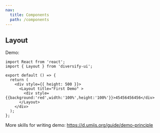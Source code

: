 ```yaml
---
nav:
  title: Components
  path: /components
---
```


## Layout

Demo:

```tsx
import React from 'react';
import { Layout } from 'diversify-ui';

export default () => {
  return (
    <div style={{ height: 500 }}>
      <Layout title="First Demo" >
        <div style={{background:'red',width:'100%',height:'100%'}}>45456456456</div>
      </Layout>
    </div>
  );
};
```

More skills for writing demo: https://d.umijs.org/guide/demo-principle
